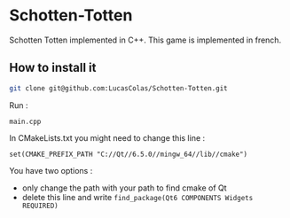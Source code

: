 # Schotten-Totten

Schotten Totten implemented in C++.
This game is implemented in french.

## How to install it
```bash
git clone git@github.com:LucasColas/Schotten-Totten.git
```

Run : 
```
main.cpp
```
In CMakeLists.txt you might need to change this line :
```
set(CMAKE_PREFIX_PATH "C://Qt//6.5.0//mingw_64//lib//cmake")
```
You have two options : 
* only change the path with your path to find cmake of Qt
* delete this line and write ```find_package(Qt6 COMPONENTS Widgets REQUIRED)```
